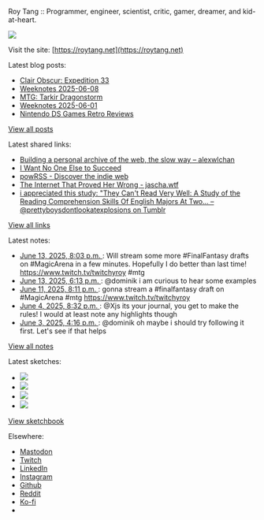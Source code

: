 Roy Tang :: Programmer, engineer, scientist, critic, gamer, dreamer, and kid-at-heart.

![](https://roytang.net/static/img/profile.jpg)

Visit the site: [https://roytang.net](https://roytang.net)

Latest blog posts:

- [Clair Obscur: Expedition 33](https://roytang.net/2025/06/clair-obscur-expedition-33/)
- [Weeknotes 2025-06-08](https://roytang.net/2025/06/weeknotes-06-08/)
- [MTG: Tarkir Dragonstorm](https://roytang.net/2025/06/mtg-dragonstorm/)
- [Weeknotes 2025-06-01](https://roytang.net/2025/06/weeknotes-06-01/)
- [Nintendo DS Games Retro Reviews](https://roytang.net/2025/05/nds-games/)

[View all posts](https://roytang.net/blog)

Latest shared links:

- [Building a personal archive of the web, the slow way – alexwlchan](https://roytang.net/2025/06/479c4f3fa5bd1a0c21931c3c64486f9a/)
- [I Want No One Else to Succeed](https://roytang.net/2025/06/f6a36db6cc0664d27de964945b0d910b/)
- [powRSS - Discover the indie web](https://roytang.net/2025/06/5cad92b5c20a2e83b9e153261f13ca14/)
- [The Internet That Proved Her Wrong - jascha.wtf](https://roytang.net/2025/06/2a1a0a3f80e26c7af340f0229490d3b0/)
- [i appreciated this study: &quot;They Can&#x27;t Read Very Well: A Study of the Reading Comprehension Skills Of English Majors At Two... – @prettyboysdontlookatexplosions on Tumblr](https://roytang.net/2025/06/dac5cbd98918bb7235c59bdcc1c183d6/)

[View all links](https://roytang.net/links)

Latest notes:

- [June 13, 2025, 8:03 p.m. ](https://roytang.net/2025/06/114675956063565364/): Will stream some more #FinalFantasy drafts on #MagicArena in a few minutes. Hopefully I do better than last time! https://www.twitch.tv/twitchyroy #mtg
- [June 13, 2025, 6:13 p.m. ](https://roytang.net/2025/06/114675521562119248/): @dominik i am curious to hear some examples
- [June 11, 2025, 8:11 p.m. ](https://roytang.net/2025/06/114664661427076638/): gonna stream a #finalfantasy draft on #MagicArena #mtg https://www.twitch.tv/twitchyroy
- [June 4, 2025, 8:32 p.m. ](https://roytang.net/2025/06/114625109184414947/): @Xjs its your journal, you get to make the rules! I would at least note any highlights though
- [June 3, 2025, 4:16 p.m. ](https://roytang.net/2025/06/114618440641137530/): @dominik oh maybe i should try following it first. Let&#x27;s see if that helps

[View all notes](https://roytang.net/notes)

Latest sketches:


- ![](https://roytang.net/media/cache/32/e6/32e6bccc49e8369f7e33d4b393e24821.jpg)
- ![](https://roytang.net/media/cache/6d/bb/6dbb65d9198fe1692eed00385ef079c4.jpg)
- ![](https://roytang.net/media/cache/55/78/5578c142afd534e31f9723865e041b14.jpg)
- ![](https://roytang.net/media/cache/ab/48/ab48f5f9b0480e3f07e72a0a6795f014.jpg)

[View sketchbook](https://roytang.net/albums/sketchbook)


Elsewhere:

- [Mastodon](https://indieweb.social/@roytang)
- [Twitch](https://twitch.tv/twitchyroy)
- [LinkedIn](https://www.linkedin.com/in/roytang)
- [Instagram](https://instagram.com/roytang0400)
- [Github](https://github.com/roytang)
- [Reddit](https://reddit.com/u/hungryroy)
- [Ko-fi](https://ko-fi.com/roytang)
- [](mailto:hello@roytang.net)